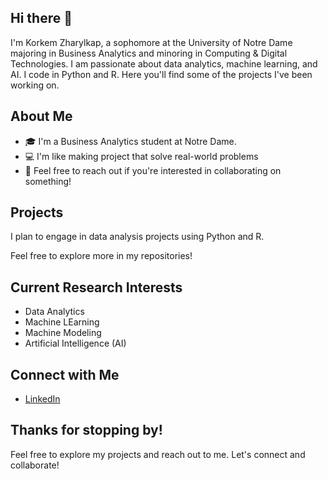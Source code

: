 ## Hi there 👋
I'm Korkem Zharylkap, a sophomore at the University of Notre Dame majoring in Business Analytics and minoring in Computing & Digital Technologies. I am passionate about data analytics, machine learning, and AI. I code in Python and R. Here you'll find some of the projects I've been working on.

## About Me

- 🎓 I'm a Business Analytics student at Notre Dame.
- 💻 I'm like making project that solve real-world problems
- 💬 Feel free to reach out if you're interested in collaborating on something!

## Projects

I plan to engage in data analysis projects using Python and R. 

Feel free to explore more in my repositories!

## Current Research Interests

- Data Analytics
- Machine LEarning
- Machine Modeling
- Artificial Intelligence (AI)
  
## Connect with Me
- [LinkedIn](https://www.linkedin.com/in/korkemzharylkap/)


## Thanks for stopping by!

Feel free to explore my projects and reach out to me. Let's connect and collaborate!
